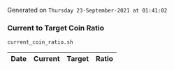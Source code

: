 Generated on `Thursday 23-September-2021 at 01:41:02`

### Current to Target Coin Ratio
`current_coin_ratio.sh`

Date|Current|Target|Ratio
---|---|---|---
